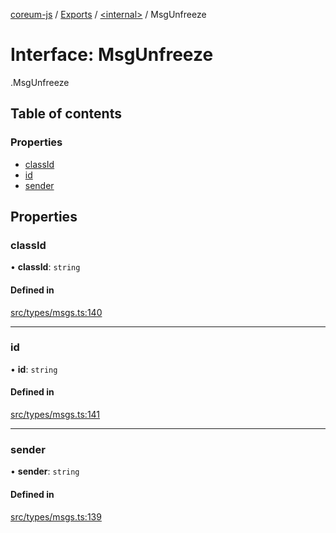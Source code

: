 [coreum-js](../README.md) / [Exports](../modules.md) / [<internal\>](../modules/internal_.md) / MsgUnfreeze

# Interface: MsgUnfreeze

[<internal>](../modules/internal_.md).MsgUnfreeze

## Table of contents

### Properties

- [classId](internal_.MsgUnfreeze-2.md#classid)
- [id](internal_.MsgUnfreeze-2.md#id)
- [sender](internal_.MsgUnfreeze-2.md#sender)

## Properties

### classId

• **classId**: `string`

#### Defined in

[src/types/msgs.ts:140](https://github.com/PulsaraIO/coreum-js/blob/37352c6/src/types/msgs.ts#L140)

___

### id

• **id**: `string`

#### Defined in

[src/types/msgs.ts:141](https://github.com/PulsaraIO/coreum-js/blob/37352c6/src/types/msgs.ts#L141)

___

### sender

• **sender**: `string`

#### Defined in

[src/types/msgs.ts:139](https://github.com/PulsaraIO/coreum-js/blob/37352c6/src/types/msgs.ts#L139)
